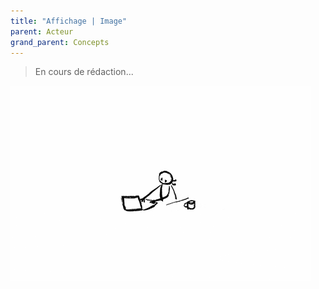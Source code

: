 ```yaml
---
title: "Affichage | Image"
parent: Acteur
grand_parent: Concepts
---
```



> En cours de rédaction...

![SynApps](../../assets/under-progress.gif)
